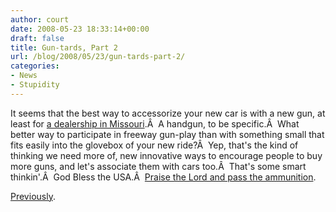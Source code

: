 ```yaml
---
author: court
date: 2008-05-23 18:33:14+00:00
draft: false
title: Gun-tards, Part 2
url: /blog/2008/05/23/gun-tards-part-2/
categories:
- News
- Stupidity
---
```


It seems that the best way to accessorize your new car is with a new gun, at least for [a dealership in Missouri](http://cnews.canoe.ca/CNEWS/WeirdNews/2008/05/22/5639301-ap.html).Â  A handgun, to be specific.Â  What better way to participate in freeway gun-play than with something small that fits easily into the glovebox of your new ride?Â  Yep, that's the kind of thinking we need more of, new innovative ways to encourage people to buy more guns, and let's associate them with cars too.Â  That's some smart thinkin'.Â  God Bless the USA.Â  [Praise the Lord and pass the ammunition](http://en.wikipedia.org/wiki/Praise_the_Lord_and_Pass_the_Ammunition).

[Previously](http://www.vallentyne.com/blog/2008/05/22/rampant-gun-tards/).
